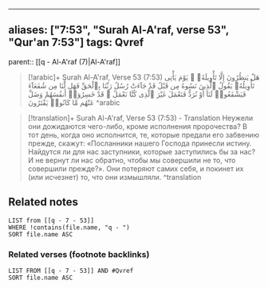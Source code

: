 
---
aliases: ["7:53", "Surah Al-A'raf, verse 53", "Qur'an 7:53"]
tags: Qvref
---

parent:: [[q - Al-A'raf (7)|Al-A'raf]]

> [!arabic]+ Surah Al-A'raf, Verse 53 (7:53)
> <span class="quran-arabic">هَلْ يَنظُرُونَ إِلَّا تَأْوِيلَهُۥ ۚ يَوْمَ يَأْتِى تَأْوِيلُهُۥ يَقُولُ ٱلَّذِينَ نَسُوهُ مِن قَبْلُ قَدْ جَآءَتْ رُسُلُ رَبِّنَا بِٱلْحَقِّ فَهَل لَّنَا مِن شُفَعَآءَ فَيَشْفَعُوا۟ لَنَآ أَوْ نُرَدُّ فَنَعْمَلَ غَيْرَ ٱلَّذِى كُنَّا نَعْمَلُ ۚ قَدْ خَسِرُوٓا۟ أَنفُسَهُمْ وَضَلَّ عَنْهُم مَّا كَانُوا۟ يَفْتَرُونَ</span>
^arabic

> [!translation]+ Surah Al-A'raf, Verse 53 (7:53) - Translation
> Неужели они дожидаются чего-либо, кроме исполнения пророчества? В тот день, когда оно исполнится, те, которые предали его забвению прежде, скажут: «Посланники нашего Господа принесли истину. Найдутся ли для нас заступники, которые заступились бы за нас? И не вернут ли нас обратно, чтобы мы совершили не то, что совершили прежде?». Они потеряют самих себя, и покинет их (или исчезнет) то, что они измышляли.
^translation



## Related notes
```dataview
LIST from [[q - 7 - 53]]
WHERE !contains(file.name, "q - ")
SORT file.name ASC
```

### Related verses (footnote backlinks)
```dataview
LIST FROM [[q - 7 - 53]] AND #Qvref
SORT file.name ASC
```

